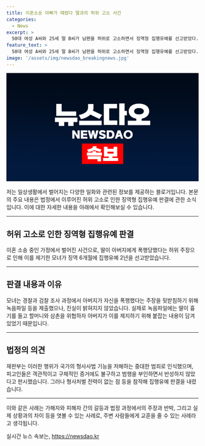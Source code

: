 ```yaml
---
title: 이혼소송 아빠가 때렸다 딸과의 허위 고소 사건
categories:
  - News
excerpt: >
  50대 여성 A씨와 25세 딸 B씨가 남편을 허위로 고소하면서 징역형 집행유예를 선고받았다. 이혼 소송 중인 A씨는 2년 전 딸이 아빠에게 폭행당했다며 허위 고소를 했고, 경찰 조사에서 진실이 밝혀졌다. 남편은 폭행 당시의 녹음파일을 제출하여 사실을 증명했다. 재판부는 무고죄로 엄히 처벌 필요성을 강조하며, 피고인들의 반성없는 태도를 비판했다.
feature_text: >
  50대 여성 A씨와 25세 딸 B씨가 남편을 허위로 고소하면서 징역형 집행유예를 선고받았다. 이혼 소송 중인 A씨는 2년 전 딸이 아빠에게 폭행당했다며 허위 고소를 했고, 경찰 조사에서 진실이 밝혀졌다. 남편은 폭행 당시의 녹음파일을 제출하여 사실을 증명했다. 재판부는 무고죄로 엄히 처벌 필요성을 강조하며, 피고인들의 반성없는 태도를 비판했다.
image: '/assets/img/newsdao_breakingnews.jpg'
---
```


<p><img src="/assets/img/newsdao_breakingnews.jpg" alt="cryptoinkorea 속보" /></p>

<p>저는 일상생활에서 벌어지는 다양한 일화와 관련된 정보를 제공하는 블로거입니다. 본문의 주요 내용은 법정에서 이루어진 허위 고소로 인한 징역형 집행유예 판결에 관한 소식입니다. 이에 대한 자세한 내용을 아래에서 확인해보실 수 있습니다.</p>

<hr />

<h2 data-ke-size="size26">허위 고소로 인한 징역형 집행유예 판결</h2>

<p>이혼 소송 중인 가정에서 벌어진 사건으로, 딸이 아버지에게 폭행당했다는 허위 주장으로 인해 이를 제기한 모녀가 징역 6개월에 집행유예 2년을 선고받았습니다.</p>

<p data-ke-size="size16"></p>

<hr />

<h2 data-ke-size="size26">판결 내용과 이유</h2>

<p>모녀는 경찰과 검찰 조사 과정에서 아버지가 자신을 폭행했다는 주장을 뒷받침하기 위해 녹음파일 등을 제출했으나, 진실이 밝혀지지 않았습니다. 실제로 녹음파일에는 딸이 흉기를 들고 할머니와 삼촌을 위협하자 아버지가 이를 제지하기 위해 붙잡는 내용이 담겨 있었기 때문입니다.</p>

<p data-ke-size="size16"></p>

<hr />

<h2 data-ke-size="size26">법정의 의견</h2>

<p>재판부는 이러한 행위가 국가의 형사사법 기능을 저해하는 중대한 범죄로 인식했으며, 피고인들은 객관적이고 구체적인 증거에도 불구하고 범행을 부인하면서 반성하지 않았다고 판시했습니다. 그러나 형사처벌 전력이 없는 점 등을 참작해 집행유예 판결을 내렸습니다.</p>

<p data-ke-size="size16"></p>

<hr />

<p>이와 같은 사례는 가해자와 피해자 간의 갈등과 법정 과정에서의 주장과 반박, 그리고 실제 상황과의 차이 등을 엿볼 수 있는 사례로, 주변 사람들에게 교훈을 줄 수 있는 사례라고 생각됩니다.</p>
실시간 뉴스 속보는, <a href="https://newsdao.kr" rel="dofollow">https://newsdao.kr</a>


